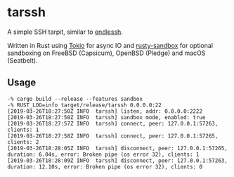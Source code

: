 # tarssh

A simple SSH tarpit, similar to [endlessh](https://nullprogram.com/blog/2019/03/22/).

Written in Rust using [Tokio] for async IO and [rusty-sandbox] for optional
sandboxing on FreeBSD (Capsicum), OpenBSD (Pledge) and macOS (Seatbelt).


## Usage

```
-% cargo build --release --features sandbox
-% RUST_LOG=info target/release/tarssh 0.0.0.0:22
[2019-03-26T18:27:50Z INFO  tarssh] listen, addr: 0.0.0.0:2222
[2019-03-26T18:27:50Z INFO  tarssh] sandbox mode, enabled: true
[2019-03-26T18:27:57Z INFO  tarssh] connect, peer: 127.0.0.1:57263, clients: 1
[2019-03-26T18:27:58Z INFO  tarssh] connect, peer: 127.0.0.1:57265, clients: 2
[2019-03-26T18:28:05Z INFO  tarssh] disconnect, peer: 127.0.0.1:57265, duration: 6.04s, error: Broken pipe (os error 32), clients: 1
[2019-03-26T18:28:09Z INFO  tarssh] disconnect, peer: 127.0.0.1:57263, duration: 12.10s, error: Broken pipe (os error 32), clients: 0
```


[Tokio]: https://tokio.rs
[rusty-sandbox]: https://github.com/myfreeweb/rusty-sandbox
